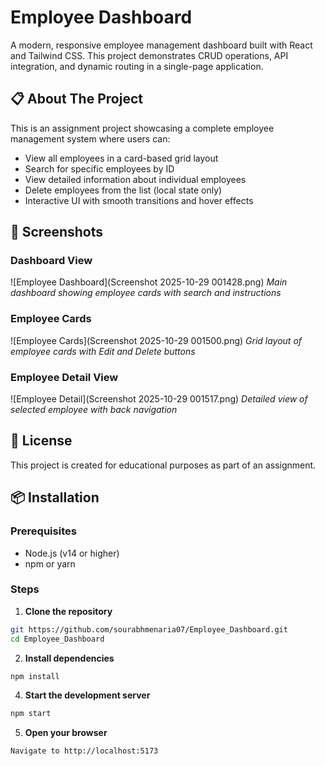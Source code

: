 # Employee Dashboard

A modern, responsive employee management dashboard built with React and Tailwind CSS. This project demonstrates CRUD operations, API integration, and dynamic routing in a single-page application.

## 📋 About The Project

This is an assignment project showcasing a complete employee management system where users can:

- View all employees in a card-based grid layout
- Search for specific employees by ID
- View detailed information about individual employees
- Delete employees from the list (local state only)
- Interactive UI with smooth transitions and hover effects

## 🎨 Screenshots

### Dashboard View

![Employee Dashboard](Screenshot 2025-10-29 001428.png)
_Main dashboard showing employee cards with search and instructions_

### Employee Cards

![Employee Cards](Screenshot 2025-10-29 001500.png)
_Grid layout of employee cards with Edit and Delete buttons_

### Employee Detail View

![Employee Detail](Screenshot 2025-10-29 001517.png)
_Detailed view of selected employee with back navigation_

## 📄 License

This project is created for educational purposes as part of an assignment.

## 📦 Installation

### Prerequisites

- Node.js (v14 or higher)
- npm or yarn

### Steps

1. **Clone the repository**

```bash
git https://github.com/sourabhmenaria07/Employee_Dashboard.git
cd Employee_Dashboard
```

2. **Install dependencies**

```bash
npm install
```

4. **Start the development server**

```bash
npm start
```

5. **Open your browser**

```
Navigate to http://localhost:5173
```
